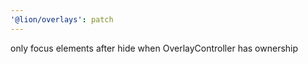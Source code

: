 ```yaml
---
'@lion/overlays': patch
---
```


only focus elements after hide when OverlayController has ownership
